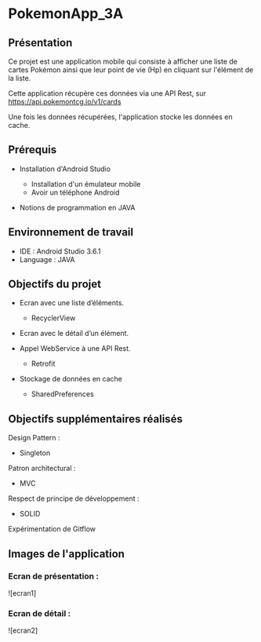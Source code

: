 # PokemonApp_3A
## Présentation
Ce projet est une application mobile qui consiste à afficher une liste de cartes Pokémon ainsi que leur point de vie (Hp) en cliquant sur l'élément de la liste.

Cette application récupère ces données via une API Rest, sur https://api.pokemontcg.io/v1/cards

Une fois les données récupérées, l'application stocke les données en cache.


## Prérequis
* Installation d'Android Studio
     * Installation d'un émulateur mobile
     * Avoir un téléphone Android

* Notions de programmation en JAVA


## Environnement de travail
* IDE : Android Studio 3.6.1
* Language : JAVA


## Objectifs du projet
* Ecran avec une liste d’éléments.
  * RecyclerView
  
* Ecran avec le détail d’un élément.

* Appel WebService à une API Rest.
  * Retrofit

* Stockage de données en cache
  * SharedPreferences


## Objectifs supplémentaires réalisés
Design Pattern :
  * Singleton
 
Patron architectural :
  * MVC

Respect de principe de développement :
  * SOLID

Expérimentation de Gitflow


## Images de l'application
### Ecran de présentation :

![ecran1]



### Ecran de détail :

![ecran2]

 
